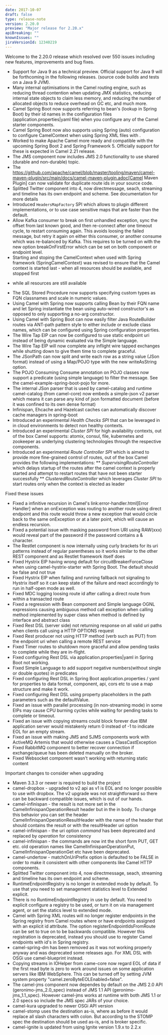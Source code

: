 ```yaml
---
date: 2017-10-07
draft: false 
type: release-note
version: 2.20.0
preview: "Major release for 2.20.x"
apiBreaking: ""
knownIssues: ""
jiraVersionId: 12340219
---
```


Welcome to the 2.20.0 release which resolved over 550 issues including
new features, improvements and bug fixes.

* Support for Java 9 as a technical preview. Official support for Java 9
will be forthcoming in the following releases. (source code builds and
tests on a Java 9 JVM). 
* Many internal optimisations in the Camel routing engine, such as
reducing thread contention when updating JMX statistics, reducing
internal state objects to claim less memory, and reducing the number of
allocated objects to reduce overhead on GC etc, and much more. 
* Camel Spring Boot now supports referring to
bean's (lookup in Spring Boot) by their id names in the configuration
files (application.properties|yaml file) when you configure any of the
Camel starter components.
* Camel Spring Boot now also supports using
Spring (auto) configuration to configure CamelContext when using Spring
XML files with <camelContext>. 
* Worked to make Apache Camel more ready and compatible with the
upcoming Spring Boot 2 and Spring Framework 5. Officially support for
these is expected in Camel 2.21 release.
* The JMS component now includes JMS 2.0 functionality to
use shared (durable and non-durable) topic.
* The
https://github.com/apache/camel/blob/master/tooling/maven/camel-maven-plugin/src/main/docs/camel-maven-plugin.adoc[Camel
Maven Plugin] can now validate for duplicate route ids in your source
code.
* Splitted Twitter component into 4, now
directmessage, seach, streaming and timeline has its own endpoint and
scheme.
See documentation for
more details
* Introduced `HeadersMapFactory` SPI which allows to plugin different
implementations, or to use case sensitive maps that are faster than the
default.
* Allow Kafka consumer to break on first unhandled
exception, sync the offset from last known good, and then re-connect
after one timeout cycle, to restart consuming again. This avoids loosing
the failed message, but retry it again on either this consumer, or
another consume which was re-balanced by Kafka. This requires to be
turned on with the new option breakOnFirstError which can be set on both
component or endpoint level.
* Starting and stoping the CamelContext when used with Spring framework
(SpringCamelContext) was revised to ensure that the Camel context is
started last - when all resources should be available, and stopped first
- while all resources are still available
* The SQL Stored Procedure now supports
specifying custom types as FQN classnames and scale in numeric values.
* Using Camel with Spring now supports calling
Bean by their FQN name and let Spring instantiate the
bean using auto-wired constructor's as opposed to only supporting a
no-arg constructor. 
* Using Camel with Spring Boot can now easily
filter Java RouteBuilder routes via ANT-path pattern style to either
include or exclude class names, which can be configured using Spring
configuration properties.
* The Wire Tap EIP can now be configured to use
static endpoint uri instead of being dynamic evaluated via the
Simple language. 
* The Wire Tap EIP will now complete any inflight
wire tapped exchanges while shutting down to give them time to complete
graceful.
* The JSonPath can now split and write each row as a
string value (JSon format) instead of using a Map/POJO type with the new
writeAsString option.
* The POJO Consuming Consume annotation on
POJO classes now support a predicate (using simple language) to filter
the message. See the camel-example-spring-boot-pojo for more.
* The internal JSon parser that is used by camel-catalog and runtime
camel-catalog (from camel-core) now embeds a simple-json v2 parser which
means it can parse any kind of json formatted document (before it was
confined to its own dense format)
* Infinispan, Ehcache and Hazelcast caches can automatically discover
cache managers in spring-boot
* Introduced an experimental _Health Checks SPI_ that can be leveraged
in in cloud environments to detect non healthy contexts.
* Introduced an experimental _Cluster SPI_ for high availability
contexts, out of the box Camel supports: atomix, consul, file,
kubernetes and zookeeper as underlying clustering technologies through
the respective components.
* Introduced an experimental _Route Controller SPI_ which is aimed to
provide more fine-grained control of routes, out of the box Camel
provides the following implementations:
** _SupervisingRouteController_ which delays startup of the routes after
the camel context is properly started and attempt to restart routes that
have not been starter successfully
** _ClusteredRouteController_ which leverages _Cluster SPI_ to start
routes only when the context is elected as leader

Fixed these issues

* Fixed a infinitive recursion in Camel's link:error-handler.html[Error
Handler] when an onException was routing to another route using direct
endpoint and this route would throw a new exception that would circle
back to the same onException or at a later point, which will cause an
endless recursion.
* Fixed a potential issue with masking password from URI using RAW(xxx)
would reveal part of the password if the password contains a &
character.
* The Restlet component is now internally using curly
brackets for its uri patterns instead of regular parentheses so it works
similar to the other REST component and as Restlet framework itself does
* Fixed Hystrix EIP having wrong default for
circuitBreakerForceClose when using camel-hystrix-starter with Spring
Boot. The default should be false and not true
* Fixed Hystrix EIP when failing and running
fallback not signaling to Hystrix itself so it can keep state of the
failure and react accordingly to run in half-open mode as well.
* Fixed MDC logging loosing route id after
calling a direct route from within a transacted route
* Fixed a regression with Bean component
and Simple language OGNL expressions causing ambiguous method
call exception when calling method implemented by super class when
method is defined by interface and abstract class
* Fixed Rest DSL (server side) not returning
response on all valid uri paths when clients call using a HTTP OPTIONS
request
* Fixed Rest producer not using HTTP method (verb such
as PUT) from the endpoint uri when calling a remote REST service
* Fixed Timer routes to shutdown more graceful and
allow pending tasks to complete while they are in-flight.
* Fixed configuring Rest DSL via
application.properties|yaml in Spring Boot not
working. 
* Fixed Simple
Language to add support negative numbers(without single or double
quotes) in predicates
* Fixed configuring Rest DSL in Spring Boot
application.properties / yaml for properties to data format, component,
api, cors etc to use a map structure and make it work.
* Fixed configuring Rest DSL using property
placeholders in the path parameters such as the defaultValue.
* Fixed an issue with parallel processing (in non-streaming mode) in
some EIPs may cause CPU burning cycles while waiting for pending tasks
to complete or timeout.
* Fixed an issue with copying streams could block forever due IBM
application server would mistakenly return 0 instead of -1 to indicate
EOL for an empty stream. 
* Fixed an issue with making JMS and SJMS
components work with ActiveMQ Artemis that would otherwise causes a
ClassCastException
* Fixed RabbitMQ component to better recover connection if
exchange/queue has been deleted manually on the broker.
* Fixed Websocket component wasn't working with
returning static content

Important changes to consider when upgrading

* Maven 3.3.3 or newer is required to build the project
* camel-dropbox - upgraded to v2 api as v1 is EOL and no longer possible
to use with dropbox. The v2 upgrade was not straightforward so there can
be backward compatible issues, which is out of our hands.
* camel-infinispan - the result is not more set in the
CamelInfinispanOperationResult header but in the in body. To change this
behavior you can set the header CamelInfinispanOperationResultHeader
with the name of the header that should contains the result or with the
resultHeader uri option
* camel-infinispan - the uri option _command_ has been deprecated and
replaced by _operation_ for consistency
* camel-infinispan - the commands are now int the short form PUT, GET
etc. old operation names like CamelInfinispanOperationPut,
CamelInfinispanOperationGet etc have been deprecated.
* camel-undertow - matchOnUriPrefix option is defaulted to be FALSE in
order to make it consistent with other components like Camel HTTP
components.
* Splitted Twitter component into 4, now
directmessage, seach, streaming and timeline has its own endpoint and
scheme.
* RuntimeEndpointRegistry is no longer in extended mode by default. To
use that you need to set management statistics level to Extended
explicit.
* There is no RuntimeEndpointRegistry in use by default. You need to
explicit configure a registry to be used, or turn it on via management
agent, or set the statics level to extended mode.
* Camel with Spring XML routes will no longer register endpoints in the
Spring registry from Camel routes where <from> or <to> have endpoints
assigned with an explicit id attribute. The
option registerEndpointIdsFromRoute can be set to true on <camelContext>
to be backwards compatible. However this registration is deprecated,
instead you should use <endpoint> to register Camel endpoints with id's
in Spring registry.
* camel-spring-dm has been removed as it was not working properly anyway
and was deprecated some releases ago. For XML DSL with OSGi use
camel-blueprint instead.
* Copying streams in IOHelper from came-core now regard EOL of data if
the first read byte is zero to work around issues on some application
servers like IBM WebSphere. This can be turned off by setting JVM system
property "camel.zeroByteEOLEnabled=false".
* The camel-jms component now dependes by default on the JMS 2.0 API
(geronimo-jms_2.0_spec) instead of JMS 1.1 API (geronimo-jms_1.1_spec).
However camel-jms works at runtime with both JMS 1.1 or 2.0 specs so
include the JMS spec JARs of your choice.
* camel-kura upgraded to newer OSGi API version
* camel-stomp uses the destination as-is, where as before it would
replace all slash characters with colon. But according to the STOMP spec
the destination should be used as-is, and is broker specific.
* camel-ignite is updated from using Ignite version 1.9.x to 2.2.x


